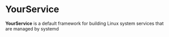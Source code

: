 # YourService

**YourService** is a default framework for building Linux system services that are managed by systemd
